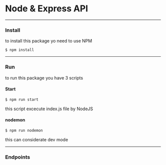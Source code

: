 # Node & Express API

---

### Install

to install this package yo need to use NPM

``$ npm install``

---

### Run

to run this package you have 3 scripts

#### Start

``$ npm run start``

this script excecute index.js file by NodeJS

#### nodemon

``$ npm run nodemon``

this can considerate dev mode

---

### Endpoints

